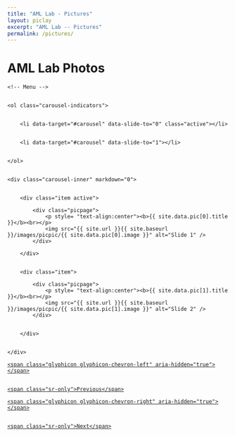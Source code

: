 ```yaml
---
title: "AML Lab - Pictures"
layout: piclay
excerpt: "AML Lab -- Pictures"
permalink: /pictures/
---
```


# AML Lab Photos

[//]: # ()
[//]: # ({% assign number_printed = 0 %})

[//]: # ()
[//]: # ({% for pic in site.data.pic %})

[//]: # ()
[//]: # ()
[//]: # ({% assign even_odd = number_printed | modulo: 1  %} )

[//]: # ()
[//]: # ()
[//]: # ({% if even_odd == 0 %})

[//]: # ()
[//]: # (<div class="row">)

[//]: # ()
[//]: # ({% endif %})

[//]: # ()
[//]: # (<div class="picpage">)

[//]: # ()
[//]: # (<p style= "text-align:center">)

[//]: # ()
[//]: # (<b>{{ pic.title }}</b><br>)

[//]: # ()
[//]: # (</p>)

[//]: # ()
[//]: # (<img src="{{ site.url }}{{ site.baseurl }}/images/picpic/{{ pic.image }}" />)

[//]: # ()
[//]: # (</div>)

[//]: # ()
[//]: # (  )
[//]: # ({% assign number_printed = number_printed | plus: 1 %})

[//]: # ()
[//]: # (  )
[//]: # (</div>)

[//]: # ()
[//]: # ()
[//]: # ({% endfor %})

[//]: # ()
[//]: # ()
[//]: # ()
[//]: # (<p> &nbsp; </p>)



<div markdown="0" id="carousel" class="carousel slide" data-ride="carousel" data-interval="4000" data-pause="hover" >


    <!-- Menu -->


    <ol class="carousel-indicators">


        <li data-target="#carousel" data-slide-to="0" class="active"></li>


        <li data-target="#carousel" data-slide-to="1"></li>


    </ol>


    <div class="carousel-inner" markdown="0">


        <div class="item active">

            <div class="picpage">
                <p style= "text-align:center"><b>{{ site.data.pic[0].title }}</b><br></p>
                <img src="{{ site.url }}{{ site.baseurl }}/images/picpic/{{ site.data.pic[0].image }}" alt="Slide 1" />
            </div>

        </div>


        <div class="item">

            <div class="picpage">
                <p style= "text-align:center"><b>{{ site.data.pic[1].title }}</b><br></p>
                <img src="{{ site.url }}{{ site.baseurl }}/images/picpic/{{ site.data.pic[1].image }}" alt="Slide 2" />
            </div>


        </div>


    </div>


  <a class="left carousel-control" href="#carousel" role="button" data-slide="prev">


    <span class="glyphicon glyphicon-chevron-left" aria-hidden="true"></span>


    <span class="sr-only">Previous</span>


  </a>


  <a class="right carousel-control" href="#carousel" role="button" data-slide="next">


    <span class="glyphicon glyphicon-chevron-right" aria-hidden="true"></span>


    <span class="sr-only">Next</span>


  </a>


</div>



[//]: # (No pictures yet. We will update our activity photos in the future.)



[//]: # (<div markdown="0" id="carousel" class="carousel slide" data-ride="carousel" data-interval="4000" data-pause="hover" >)

[//]: # ()
[//]: # ()
[//]: # (    <!-- Menu -->)

[//]: # ()
[//]: # ()
[//]: # (    <ol class="carousel-indicators">)

[//]: # ()
[//]: # ()
[//]: # (        <li data-target="#carousel" data-slide-to="0" class="active"></li>)

[//]: # ()
[//]: # ()
[//]: # (        <li data-target="#carousel" data-slide-to="1"></li>)

[//]: # ()
[//]: # ()
[//]: # (    </ol>)

[//]: # ()
[//]: # ()
[//]: # (    <div class="carousel-inner" markdown="0">)

[//]: # ()
[//]: # ()
[//]: # (        <div class="item active">)

[//]: # ()
[//]: # ()
[//]: # (            <img src="{{ site.url }}{{ site.baseurl }}/images/homepic/cityu.jpg" alt="Slide 1" />)

[//]: # ()
[//]: # ()
[//]: # (        </div>)

[//]: # ()
[//]: # ()
[//]: # (        <div class="item">)

[//]: # ()
[//]: # ()
[//]: # (            <img src="{{ site.url }}{{ site.baseurl }}/images/homepic/cityu1.jpg" alt="Slide 2" />)

[//]: # ()
[//]: # ()
[//]: # (        </div>)

[//]: # ()
[//]: # ()
[//]: # (    </div>)

[//]: # ()
[//]: # ()
[//]: # (  <a class="left carousel-control" href="#carousel" role="button" data-slide="prev">)

[//]: # ()
[//]: # ()
[//]: # (    <span class="glyphicon glyphicon-chevron-left" aria-hidden="true"></span>)

[//]: # ()
[//]: # ()
[//]: # (    <span class="sr-only">Previous</span>)

[//]: # ()
[//]: # ()
[//]: # (  </a>)

[//]: # ()
[//]: # ()
[//]: # (  <a class="right carousel-control" href="#carousel" role="button" data-slide="next">)

[//]: # ()
[//]: # ()
[//]: # (    <span class="glyphicon glyphicon-chevron-right" aria-hidden="true"></span>)

[//]: # ()
[//]: # ()
[//]: # (    <span class="sr-only">Next</span>)

[//]: # ()
[//]: # ()
[//]: # (  </a>)

[//]: # ()
[//]: # ()
[//]: # (</div>)